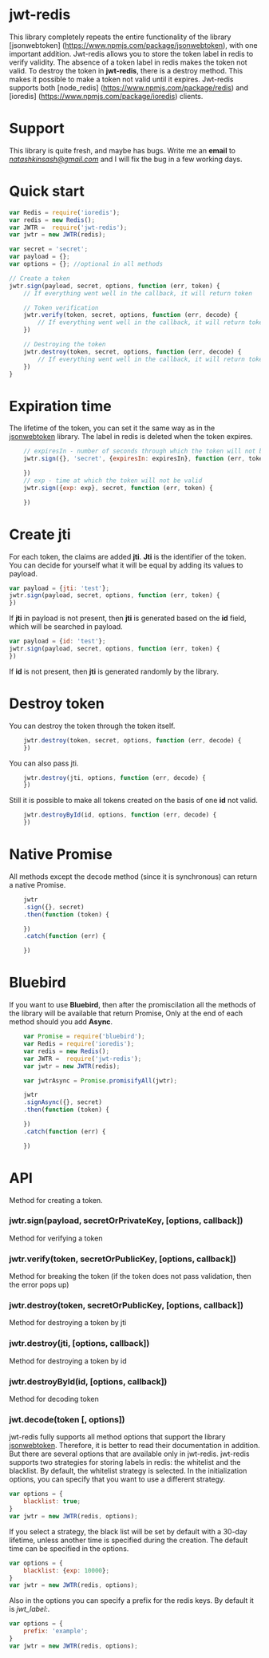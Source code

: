# jwt-redis

This library completely repeats the entire functionality of the library [jsonwebtoken] (https://www.npmjs.com/package/jsonwebtoken), with one important addition.
Jwt-redis allows you to store the token label in redis to verify validity.
The absence of a token label in redis makes the token not valid. To destroy the token in **jwt-redis**, there is a destroy method.
This makes it possible to make a token not valid until it expires.
Jwt-redis supports both [node_redis] (https://www.npmjs.com/package/redis) and [ioredis] (https://www.npmjs.com/package/ioredis) clients.

# Support

This library is quite fresh, and maybe has bugs. Write me an **email** to *natashkinsash@gmail.com* and I will fix the bug in a few working days.

# Quick start

```javascript
var Redis = require('ioredis');
var redis = new Redis();
var JWTR =  require('jwt-redis');
var jwtr = new JWTR(redis);

var secret = 'secret';
var payload = {};
var options = {}; //optional in all methods

// Create a token
jwtr.sign(payload, secret, options, function (err, token) {
    // If everything went well in the callback, it will return token

    // Token verification
    jwtr.verify(token, secret, options, function (err, decode) {
        // If everything went well in the callback, it will return token payload
    })

    // Destroying the token
    jwtr.destroy(token, secret, options, function (err, decode) {
        // If everything went well in the callback, it will return token payload
    })
}
```

# Expiration time
The lifetime of the token, you can set it the same way as in the [jsonwebtoken](https://www.npmjs.com/package/jsonwebtoken) library.
The label in redis is deleted when the token expires.
```javascript
    // expiresIn - number of seconds through which the token will not be valid
    jwtr.sign({}, 'secret', {expiresIn: expiresIn}, function (err, token) {

    })
    // exp - time at which the token will not be valid
    jwtr.sign({exp: exp}, secret, function (err, token) {

    })
```

# Create jti

For each token, the claims are added **jti**. **Jti** is the identifier of the token.
You can decide for yourself what it will be equal by adding its values to payload.

```javascript
var payload = {jti: 'test'};
jwtr.sign(payload, secret, options, function (err, token) {
})
```

If **jti** in payload is not present, then **jti** is generated based on the **id** field, which will be searched in payload.

```javascript
var payload = {id: 'test'};
jwtr.sign(payload, secret, options, function (err, token) {
})
```

If **id** is not present, then **jti** is generated randomly by the library.

# Destroy token

You can destroy the token through the token itself.

```javascript
    jwtr.destroy(token, secret, options, function (err, decode) {
    })
```
You can also pass jti.

```javascript
    jwtr.destroy(jti, options, function (err, decode) {
    })
```

Still it is possible to make all tokens created on the basis of one **id** not valid.

```javascript
    jwtr.destroyById(id, options, function (err, decode) {
    })
```

# Native Promise

All methods except the decode method (since it is synchronous) can return a native Promise.

```javascript
    jwtr
    .sign({}, secret)
    .then(function (token) {

    })
    .catch(function (err) {

    })
```

# Bluebird

If you want to use **Bluebird**, then after the promiscilation all the methods of the library will be available that return Promise,
Only at the end of each method should you add **Async**.

```javascript
    var Promise = require('bluebird');
    var Redis = require('ioredis');
    var redis = new Redis();
    var JWTR =  require('jwt-redis');
    var jwtr = new JWTR(redis);

    var jwtrAsync = Promise.promisifyAll(jwtr);

    jwtr
    .signAsync({}, secret)
    .then(function (token) {

    })
    .catch(function (err) {

    })
```

# API

Method for creating a token.
### jwtr.sign(payload, secretOrPrivateKey, [options, callback]) ###

Method for verifying a token
### jwtr.verify(token, secretOrPublicKey, [options, callback]) ###

Method for breaking the token (if the token does not pass validation, then the error pops up)
### jwtr.destroy(token, secretOrPublicKey, [options, callback]) ###

Method for destroying a token by jti
### jwtr.destroy(jti, [options, callback]) ###

Method for destroying a token by id
### jwtr.destroyById(id, [options, callback]) ###

Method for decoding token
### jwt.decode(token [, options]) ###

jwt-redis fully supports all method options that support the library [jsonwebtoken](https://www.npmjs.com/package/jsonwebtoken).
Therefore, it is better to read their documentation in addition. But there are several options that are available only in jwt-redis.
jwt-redis supports two strategies for storing labels in redis: the whitelist and the blacklist. By default, the whitelist strategy is selected.
In the initialization options, you can specify that you want to use a different strategy.

```javascript
var options = {
    blacklist: true;
}
var jwtr = new JWTR(redis, options);
```
If you select a strategy, the black list will be set by default with a 30-day lifetime, unless another time is specified during the creation.
The default time can be specified in the options.

```javascript
var options = {
    blacklist: {exp: 10000};
}
var jwtr = new JWTR(redis, options);
```

Also in the options you can specify a prefix for the redis keys. By default it is *jwt_label:*.

```javascript
var options = {
    prefix: 'example';
}
var jwtr = new JWTR(redis, options);
```
